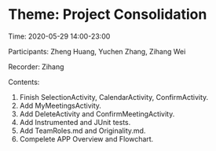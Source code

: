 # Theme: Project Consolidation

Time: 2020-05-29 14:00-23:00

Participants: Zheng Huang, Yuchen Zhang, Zihang Wei

Recorder: Zihang

Contents:
1. Finish SelectionActivity, CalendarActivity, ConfirmActivity.
2. Add MyMeetingsActivity.
3. Add DeleteActivity and ConfirmMeetingActivity.
4. Add Instrumented and JUnit tests.
5. Add TeamRoles.md and Originality.md.
6. Compelete APP Overview and Flowchart.
